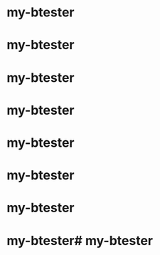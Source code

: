 # my-btester
# my-btester
# my-btester
# my-btester
# my-btester
# my-btester
# my-btester
# my-btester#   m y - b t e s t e r  
 